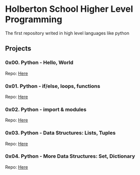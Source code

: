 # Holberton School Higher Level Programming
The first repository writed in high level languages like python

## Projects

### 0x00. Python - Hello, World
Repo: [Here](https://github.com/Miguel22247/holbertonschool-higher_level_programming/tree/main/0x00-python-hello_world)
### 0x01. Python - if/else, loops, functions
Repo: [Here](https://github.com/Miguel22247/holbertonschool-higher_level_programming/tree/main/0x01-python-if_else_loops_functions)
### 0x02. Python - import & modules
Repo: [Here](https://github.com/Miguel22247/holbertonschool-higher_level_programming/tree/main/0x02-python-import_modules)
### 0x03. Python - Data Structures: Lists, Tuples
Repo: [Here](https://github.com/Miguel22247/holbertonschool-higher_level_programming/tree/main/0x03-python-data_structures)
### 0x04. Python - More Data Structures: Set, Dictionary
Repo: [Here](https://github.com/Miguel22247/holbertonschool-higher_level_programming/tree/main/0x04-python-more_data_structures)